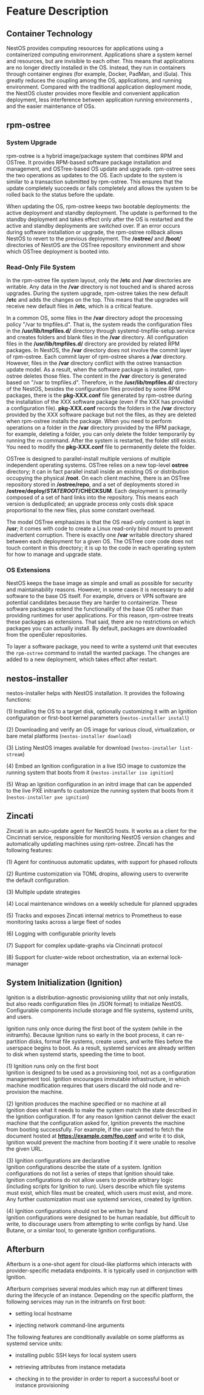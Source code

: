 # Feature Description

## Container Technology

NestOS provides computing resources for applications using a containerized computing environment. Applications share a system kernel and resources, but are invisible to each other. This means that applications are no longer directly installed in the OS. Instead, they run in containers through container engines (for example, Docker, PadMan, and iSula). This greatly reduces the coupling among the OS, applications, and running environment. Compared with the traditional application deployment mode, the NestOS cluster provides more flexible and convenient application deployment, less interference between application running environments , and the easier maintenance of OSs.

## rpm-ostree

### System Upgrade

rpm-ostree is a hybrid image/package system that combines RPM and OSTree. It provides RPM-based software package installation and management, and OSTree-based OS update and upgrade. rpm-ostree sees the two operations as updates to the OS. Each update to the system is similar to a transaction submitted by rpm-ostree. This ensures that the update completely succeeds or fails completely and allows the system to be rolled back to the status before the update.

When updating the OS, rpm-ostree keeps two bootable deployments: the active deployment and standby deployment. The update is performed to the standby deployment and takes effect only after the OS is restarted and the active and standby deployments are switched over. If an error occurs during software installation or upgrade, the rpm-ostree rollback allows NestOS to revert to the previous deployment. The **/ostree/** and **/boot/** directories of NestOS are the OSTree repository environment and show which OSTree deployment is booted into.

### Read-Only File System

In the rpm-ostree file system layout, only the **/etc** and **/var** directories are writable. Any data in the **/var** directory is not touched and is shared across upgrades. During the system upgrade, rpm-ostree takes the new default **/etc** and adds the changes on the top. This means that the upgrades will receive new default files in **/etc**, which is a critical feature.

In a common OS, some files in the **/var** directory adopt the processing policy "/var to tmpfiles.d". That is, the system reads the configuration files in the **/usr/lib/tmpfiles.d/** directory through systemd-tmpfile-setup.service and creates folders and blank files in the **/var** directory. All configuration files in the **/usr/lib/tmpfiles.d/** directory are provided by related RPM packages. In NestOS, the **/var** directory does not involve the commit layer of rpm-ostree. Each commit layer of rpm-ostree shares a **/var** directory. However, files in the **/var** directory conflict with the ostree transaction update model. As a result, when the software package is installed, rpm-ostree deletes those files. The content in the **/var** directory is generated based on "/var to tmpfiles.d". Therefore, in the **/usr/lib/tmpfiles.d/** directory of the NestOS, besides the configuration files provided by some RPM packages, there is the **pkg-XXX.conf** file generated by rpm-ostree during the installation of the XXX software package (even if the XXX has provided a configuration file). **pkg-XXX.conf** records the folders in the **/var** directory provided by the XXX software package but not the files, as they are deleted when rpm-ostree installs the package. When you need to perform operations on a folder in the **/var** directory provided by the RPM package, for example, deleting a folder, you can only delete the folder temporarily by running the `rm` command. After the system is restarted, the folder still exists. You need to modify the **pkg-XXX.conf** file to permanently delete the folder.

OSTree is designed to parallel-install multiple versions of multiple independent operating systems. OSTree relies on a new top-level **ostree** directory; it can in fact parallel install inside an existing OS or distribution occupying the physical **/root**. On each client machine, there is an OSTree repository stored in **/ostree/repo**, and a set of deployments stored in **/ostree/deploy/$STATEROOT/$CHECKSUM**. Each deployment is primarily composed of a set of hard links into the repository. This means each version is deduplicated; an upgrade process only costs disk space proportional to the new files, plus some constant overhead.

The model OSTree emphasizes is that the OS read-only content is kept in **/usr**; it comes with code to create a Linux read-only bind mount to prevent inadvertent corruption. There is exactly one **/var** writable directory shared between each deployment for a given OS. The OSTree core code does not touch content in this directory; it is up to the code in each operating system for how to manage and upgrade state.

### OS Extensions

NestOS keeps the base image as simple and small as possible for security and maintainability reasons. However, in some cases it is necessary to add software to the base OS itself. For example, drivers or VPN software are potential candidates because they are harder to containerize. These software packages extend the functionality of the base OS rather than providing runtimes for user applications. For this reason, rpm-ostree treats these packages as extensions. That said, there are no restrictions on which packages you can actually install. By default, packages are downloaded from the openEuler repositories.

To layer a software package, you need to write a systemd unit that executes the `rpm-ostree` command to install the wanted package. The changes are added to a new deployment, which takes effect after restart.

## nestos-installer

nestos-installer helps with NestOS installation. It provides the following functions:

(1) Installing the OS to a target disk, optionally customizing it with an Ignition configuration or first-boot kernel parameters (`nestos-installer install`)

(2) Downloading and verify an OS image for various cloud, virtualization, or bare metal platforms (`nestos-installer download`)

(3) Listing NestOS images available for download (`nestos-installer list-stream`)

(4) Embed an Ignition configuration in a live ISO image to customize the running system that boots from it (`nestos-installer iso ignition`)

(5) Wrap an Ignition configuration in an initrd image that can be appended to the live PXE initramfs to customize the running system that boots from it (`nestos-installer pxe ignition`)

## Zincati

Zincati is an auto-update agent for NestOS hosts. It works as a client for the Cincinnati service, responsible for monitoring NestOS version changes and automatically updating machines using rpm-ostree. Zincati has the following features:

(1) Agent for continuous automatic updates, with support for phased rollouts

(2) Runtime customization via TOML dropins, allowing users to overwrite the default configuration.

(3) Multiple update strategies

(4) Local maintenance windows on a weekly schedule for planned upgrades

(5) Tracks and exposes Zincati internal metrics to Prometheus to ease monitoring tasks across a large fleet of nodes

(6) Logging with configurable priority levels

(7) Support for complex update-graphs via Cincinnati protocol

(8) Support for cluster-wide reboot orchestration, via an external lock-manager

## System Initialization (Ignition)

Ignition is a distribution-agnostic provisioning utility that not only installs, but also reads configuration files (in JSON format) to initialize NestOS. Configurable components include storage and file systems, systemd units, and users.

Ignition runs only once during the first boot of the system (while in the initramfs). Because Ignition runs so early in the boot process, it can re-partition disks, format file systems, create users, and write files before the userspace begins to boot. As a result, systemd services are already written to disk when systemd starts, speeding the time to boot.

(1) Ignition runs only on the first boot  
Ignition is designed to be used as a provisioning tool, not as a configuration management tool. Ignition encourages immutable infrastructure, in which machine modification requires that users discard the old node and re-provision the machine.

(2) Ignition produces the machine specified or no machine at all  
Ignition does what it needs to make the system match the state described in the Ignition configuration. If for any reason Ignition cannot deliver the exact machine that the configuration asked for, Ignition prevents the machine from booting successfully. For example, if the user wanted to fetch the document hosted at **<https://example.com/foo.conf>** and write it to disk, Ignition would prevent the machine from booting if it were unable to resolve the given URL.

(3) Ignition configurations are declarative  
Ignition configurations describe the state of a system. Ignition configurations do not list a series of steps that Ignition should take.  
Ignition configurations do not allow users to provide arbitrary logic (including scripts for Ignition to run). Users describe which file systems must exist, which files must be created, which users must exist, and more. Any further customization must use systemd services, created by Ignition.

(4) Ignition configurations should not be written by hand  
Ignition configurations were designed to be human readable, but difficult to write, to discourage users from attempting to write configs by hand. Use Butane, or a similar tool, to generate Ignition configurations.

## Afterburn

Afterburn is a one-shot agent for cloud-like platforms which interacts with provider-specific metadata endpoints. It is typically used in conjunction with Ignition.

Afterburn comprises several modules which may run at different times during the lifecycle of an instance. Depending on the specific platform, the following services may run in the initramfs on first boot:

- setting local hostname

- injecting network command-line arguments

The following features are conditionally available on some platforms as systemd service units:

- installing public SSH keys for local system users

- retrieving attributes from instance metadata

- checking in to the provider in order to report a successful boot or instance provisioning
